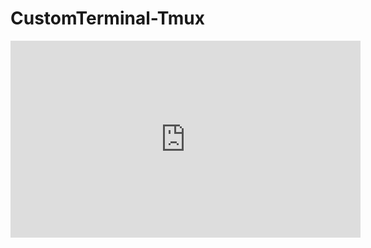 # CustomTerminal-Tmux

<iframe width="560" height="315" src="https://www.youtube.com/embed/7poUgkPtEA8?si=kOu-Xs0Du1LaW6sd" title="YouTube video player" frameborder="0" allow="accelerometer; autoplay; clipboard-write; encrypted-media; gyroscope; picture-in-picture; web-share" referrerpolicy="strict-origin-when-cross-origin" allowfullscreen></iframe>